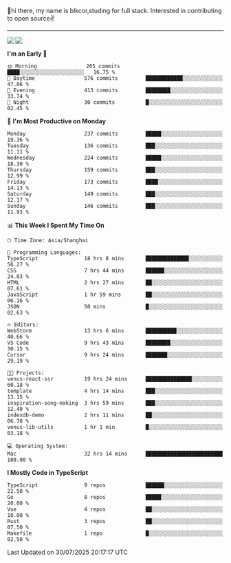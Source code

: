 👋hi there, my name is blkcor,studing for full stack.
Interested in contributing to open source✌️

<hr/>

![](https://github-readme-stats.vercel.app/api?username=blkcor)
<a href="https://github.com/blkcor/github-readme-stats">
    <img align="left" src="https://github-readme-stats.vercel.app/api/top-langs/?username=blkcor&hide=jupyter%20notebook,shaderlab,tex,c%23&langs_count=9" />
</a>


<!--START_SECTION:waka-->
**I'm an Early 🐤** 

```text
🌞 Morning                205 commits         ████░░░░░░░░░░░░░░░░░░░░░   16.75 % 
🌆 Daytime                576 commits         ████████████░░░░░░░░░░░░░   47.06 % 
🌃 Evening                413 commits         ████████░░░░░░░░░░░░░░░░░   33.74 % 
🌙 Night                  30 commits          █░░░░░░░░░░░░░░░░░░░░░░░░   02.45 % 
```
📅 **I'm Most Productive on Monday** 

```text
Monday                   237 commits         █████░░░░░░░░░░░░░░░░░░░░   19.36 % 
Tuesday                  136 commits         ███░░░░░░░░░░░░░░░░░░░░░░   11.11 % 
Wednesday                224 commits         █████░░░░░░░░░░░░░░░░░░░░   18.30 % 
Thursday                 159 commits         ███░░░░░░░░░░░░░░░░░░░░░░   12.99 % 
Friday                   173 commits         ████░░░░░░░░░░░░░░░░░░░░░   14.13 % 
Saturday                 149 commits         ███░░░░░░░░░░░░░░░░░░░░░░   12.17 % 
Sunday                   146 commits         ███░░░░░░░░░░░░░░░░░░░░░░   11.93 % 
```


📊 **This Week I Spent My Time On** 

```text
🕑︎ Time Zone: Asia/Shanghai

💬 Programming Languages: 
TypeScript               18 hrs 8 mins       ██████████████░░░░░░░░░░░   56.27 % 
CSS                      7 hrs 44 mins       ██████░░░░░░░░░░░░░░░░░░░   24.03 % 
HTML                     2 hrs 27 mins       ██░░░░░░░░░░░░░░░░░░░░░░░   07.61 % 
JavaScript               1 hr 59 mins        ██░░░░░░░░░░░░░░░░░░░░░░░   06.16 % 
JSON                     50 mins             █░░░░░░░░░░░░░░░░░░░░░░░░   02.63 % 

🔥 Editors: 
WebStorm                 13 hrs 6 mins       ██████████░░░░░░░░░░░░░░░   40.66 % 
VS Code                  9 hrs 43 mins       ████████░░░░░░░░░░░░░░░░░   30.15 % 
Cursor                   9 hrs 24 mins       ███████░░░░░░░░░░░░░░░░░░   29.19 % 

🐱‍💻 Projects: 
venus-react-ssr          19 hrs 24 mins      ███████████████░░░░░░░░░░   60.18 % 
template                 4 hrs 14 mins       ███░░░░░░░░░░░░░░░░░░░░░░   13.15 % 
inspiration-song-making  3 hrs 59 mins       ███░░░░░░░░░░░░░░░░░░░░░░   12.40 % 
indexdb-demo             2 hrs 11 mins       ██░░░░░░░░░░░░░░░░░░░░░░░   06.78 % 
venus-lib-utils          1 hr 1 min          █░░░░░░░░░░░░░░░░░░░░░░░░   03.18 % 

💻 Operating System: 
Mac                      32 hrs 14 mins      █████████████████████████   100.00 % 
```

**I Mostly Code in TypeScript** 

```text
TypeScript               9 repos             ██████░░░░░░░░░░░░░░░░░░░   22.50 % 
Go                       8 repos             █████░░░░░░░░░░░░░░░░░░░░   20.00 % 
Vue                      4 repos             ██░░░░░░░░░░░░░░░░░░░░░░░   10.00 % 
Rust                     3 repos             ██░░░░░░░░░░░░░░░░░░░░░░░   07.50 % 
Makefile                 1 repo              █░░░░░░░░░░░░░░░░░░░░░░░░   02.50 % 
```




 Last Updated on 30/07/2025 20:17:17 UTC
<!--END_SECTION:waka-->


